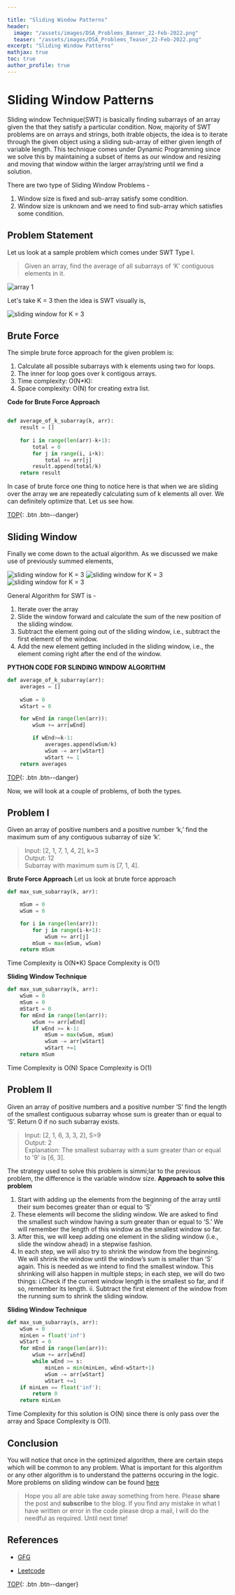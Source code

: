 ```yaml
---

title: "Sliding Window Patterns"
header:
  image: "/assets/images/DSA_Problems_Banner_22-Feb-2022.png"
  teaser: "/assets/images/DSA_Problems_Teaser_22-Feb-2022.png"
excerpt: "Sliding Window Patterns"
mathjax: true
toc: true
author_profile: true
---
```


# Sliding Window Patterns
Sliding window Technique(SWT) is basically finding subarrays of an array given the that they satisfy a particular condition.
Now, majority of SWT problems are on arrays and strings, both itrable objects, the idea is to iterate through the given object using a sliding sub-array of either given length of variable length. This technique comes under Dynamic Programming since we solve this by maintaining a subset of items as our window and resizing and moving that window within the larger array/string until we find a solution.

There are two type of Sliding Window Problems -
1. Window size is fixed and sub-array satisfy some condition.
2. Window size is unknown and we need to find sub-array which satisfies some condition.

## Problem Statement
Let us look at a sample problem which comes under SWT Type I.
> Given an array, find the average of all subarrays of ‘K’ contiguous elements in it.

<img src="{{ site.url }}{{ site.baseurl }}/assets/images/sliding_window.png" alt="array 1">

Let's take K = 3 then the idea is SWT visually is,

<img src="{{ site.url }}{{ site.baseurl }}/assets/images/sliding_window_diagram.png" alt="sliding window for K = 3">


## Brute Force
The simple brute force approach for the given problem is:

1. Calculate all possible subarrays with k elements using two for loops.
2. The inner for loop goes over k contigous arrays.
3. Time complexity: O(N*K):
4. Space complexity: O(N) for creating extra list.

**Code for Brute Force Approach**
```python

def average_of_k_subarray(k, arr):
    result = []
    
    for i in range(len(arr)-k+1):
        total = 0
        for j in range(i, i+k):
            total += arr[j]
        result.append(total/k)
    return result

```

In case of brute force one thing to notice here is that when we are sliding over the array we are repeatedly calculating sum of k elements all over. We can definitely optimize that. Let us see how.

[TOP](#){: .btn .btn--danger}

## Sliding Window
Finally we come down to the actual algorithm. As we discussed we make use of previously summed elements,

<img src="{{ site.url }}{{ site.baseurl }}/assets/images/sliding_window2.png" alt="sliding window for K = 3">

<img src="{{ site.url }}{{ site.baseurl }}/assets/images/sliding_window3.png" alt="sliding window for K = 3">

<img src="{{ site.url }}{{ site.baseurl }}/assets/images/sliding_window4.png" alt="sliding window for K = 3">

General Algorithm for SWT is -
1. Iterate over the array
2. Slide the window forward and calculate the sum of the new position of the sliding window.
3. Subtract the element going out of the sliding window, i.e., subtract the first element of the window.
4. Add the new element getting included in the sliding window, i.e., the element coming right after the end of the window.

**PYTHON CODE FOR SLINDING WINDOW ALGORITHM**
```python
def average_of_k_subarray(arr):
    averages = []
    
    wSum = 0
    wStart = 0

    for wEnd in range(len(arr)):
        wSum += arr[wEnd]

        if wEnd>=k-1:
            averages.append(wSum/k)
            wSum -= arr[wStart]
            wStart += 1
    return averages
```


[TOP](#){: .btn .btn--danger}

Now, we will look at a couple of problems, of both the types.

## Problem I
Given an array of positive numbers and a positive number ‘k,’ find the maximum sum of any contiguous subarray of size ‘k’.

> Input: [2, 1, 7, 1, 4, 2], k=3 <br />
Output: 12<br />
Subarray with maximum sum is [7, 1, 4].


**Brute Force Approach**
Let us look at brute force approach
```python
def max_sum_subarray(k, arr):

    mSum = 0
    wSum = 0

    for i in range(len(arr)):
        for j in range(i-k+1):
            wSum += arr[j]
        mSum = max(mSum, wSum)
    return mSum

```
Time Complexity is O(N*K)
Space Complexity is O(1)

**Sliding Window Technique**
```python
def max_sum_subarray(k, arr):
    wSum = 0
    mSum = 0
    mStart = 0
    for mEnd in range(len(arr)):
        wSum += arr[wEnd]
        if wEnd >= k-1:
            mSum = max(wSum, mSum)
            wSum -= arr[wStart]
            wStart +=1
    return mSum
```
Time Complexity is O(N)
Space Complexity is O(1)

## Problem II
Given an array of positive numbers and a positive number ‘S’ find the length of the smallest contiguous subarray whose sum is greater than or equal to ‘S’. Return 0 if no such subarray exists.

> Input: [2, 1, 6, 3, 3, 2], S=9 <br />
Output: 2<br />
Explanation: The smallest subarray with a sum greater than or equal to '9' is [6, 3].

The strategy used to solve this problem is simmi;lar to the previous problem, the difference is the variable window size.
**Approach to solve this problem**
1. Start with adding up the elements from the beginning of the array until their sum becomes greater than or equal to ‘S’
2. These elements will become the sliding window. We are asked to find the smallest such window having a sum greater than or equal to ‘S.’ We will remember the length of this window as the smallest window so far.
3. After this, we will keep adding one element in the sliding window (i.e., slide the window ahead) in a stepwise fashion.
4. In each step, we will also try to shrink the window from the beginning. We will shrink the window until the window’s sum is smaller than ‘S’ again. This is needed as we intend to find the smallest window. This shrinking will also happen in multiple steps; in each step, we will do two things:
    i.Check if the current window length is the smallest so far, and if so, remember its length.
    ii. Subtract the first element of the window from the running sum to shrink the sliding window.



**Sliding Window Technique**
```python
def max_sum_subarray(s, arr):
    wSum = 0
    minLen = float('inf')
    wStart = 0
    for mEnd in range(len(arr)):
        wSum += arr[wEnd]
        while wEnd >= s:
            minLen = min(minLen, wEnd-wStart+1)
            wSum -= arr[wStart]
            wStart +=1
    if minLen == float('inf'):
        return 0
    return minLen
```
Time Complexity for this solution is O(N) since there is only pass over the array and Space Complexity is O(1).


## Conclusion
You will notice that once in the optimized algorithm, there are certain steps which will be common to any problem. What is important for this algorithm or any other algorithm is to understand the patterns occuring in the logic. More problems on sliding window can be found [here](https://github.com/aknottymathematician/DSA-Implementations/tree/master/sliding_window) 



> Hope you all are able take away something from here. Please **share** the post and **subscribe** to the blog.
If you find any mistake in what I have written or error in the code please drop a mail, I will do the needful as required. Until next time!





## References 

- [GFG](https://www.geeksforgeeks.org/window-sliding-technique/)

- [Leetcode](https://leetcode.com/)


[TOP](#){: .btn .btn--danger}